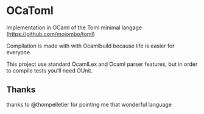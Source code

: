 OCaToml
=======

Implementation in OCaml of the Toml minimal langage (https://github.com/mojombo/toml)

Compilation is made with with Ocamlbuild because life is easier for everyone.

This project use standard OcamlLex and Ocaml parser features, but in order to
compile tests you'll need OUnit.

Thanks
------
thanks to @thompelletier for pointing me that wonderful language
